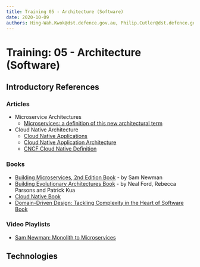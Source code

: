 ```yaml
---
title: Training 05 - Architecture (Software)
date: 2020-10-09
authors: Hing-Wah.Kwok@dst.defence.gov.au, Philip.Cutler@dst.defence.gov.au
---
```


# Training: 05 - Architecture (Software)

## Introductory References

### Articles

* Microservice Architectures
  * [Microservices: a definition of this new architectural term](https://martinfowler.com/articles/microservices.html)
* Cloud Native Architecture
  * [Cloud Native Applications](https://tanzu.vmware.com/cloud-native)
  * [Cloud Native Application Architecture](https://medium.com/walmartglobaltech/cloud-native-application-architecture-a84ddf378f82)
  * [CNCF Cloud Native Definition](https://github.com/cncf/toc/blob/master/DEFINITION.md)

### Books

* [Building Microservices, 2nd Edition Book](https://learning.oreilly.com/library/view/building-microservices-2nd/9781492034018/) - by Sam Newman
* [Building Evolutionary Architectures Book](https://learning.oreilly.com/library/view/building-evolutionary-architectures/9781491986356/) - by Neal Ford, Rebecca Parsons and Patrick Kua
* [Cloud Native Book](https://learning.oreilly.com/library/view/cloud-native/9781492053811/)
* [Domain-Driven Design: Tackling Complexity in the Heart of Software Book](https://learning.oreilly.com/library/view/domain-driven-design-tackling/0321125215/)

### Video Playlists

* [Sam Newman: Monolith to Microservices](https://www.infoq.com/podcasts/monolith-microservices/)

## Technologies
